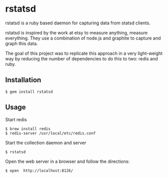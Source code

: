 # rstatsd

rstatsd is a ruby based daemon for capturing data from statsd clients.

rstatsd is inspired by the work at etsy to measure anything, measure
everything. They use a combination of node.js and graphite to capture
and graph this data.

The goal of this project was to replicate this approach in a very light-weight
way by reducing the number of dependencies to do this to two: redis and ruby.

## Installation

    $ gem install rstatsd

## Usage

Start redis

    $ brew install redis
    $ redis-server /usr/local/etc/redis.conf


Start the collection daemon and server

    $ rstatsd

Open the web server in a browser and follow the directions:

    $ open  http://localhost:8126/
